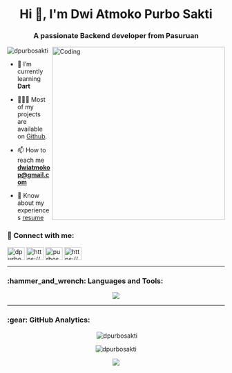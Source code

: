 <h1 align="center">Hi 👋, I'm Dwi Atmoko Purbo Sakti</h1>
<h3 align="center">A passionate Backend developer from Pasuruan</h3>
<img align="right" alt="Coding" width="400" src="https://i.pinimg.com/originals/f1/e7/34/f1e734f9cade86fe737a9aa404ad5677.gif">

<p align="left"> <img src="https://komarev.com/ghpvc/?username=dpurbosakti&label=Profile%20views&color=0e75b6&style=flat" alt="dpurbosakti" /> </p>

- 🌱 I’m currently learning **Dart**

- 👨🏻‍💻 Most of my projects are available on [Github](https://github.com/dpurbosakti?tab=repositories).

- 📫 How to reach me **dwiatmokop@gmail.com**

- 📄 Know about my experiences [resume](https://drive.google.com/file/d/1cyz35TjNtdKqksyhgVGGo986o2ItUcHU/view?usp=sharing)

<h3 align="left">🔗 Connect with me:</h3>
<p align="left">
<a href="https://twitter.com/dpurbosakti" target="blank"><img align="center" src="https://raw.githubusercontent.com/rahuldkjain/github-profile-readme-generator/master/src/images/icons/Social/twitter.svg" alt="dpurbosakti" height="30" width="40" /></a>
<a href="https://www.linkedin.com/in/dwi-atmoko-purbo-sakti-573b861ba/" target="blank"><img align="center" src="https://raw.githubusercontent.com/rahuldkjain/github-profile-readme-generator/master/src/images/icons/Social/linked-in-alt.svg" alt="https://www.linkedin.com/in/dwi-atmoko-purbo-sakti-573b861ba/" height="30" width="40" /></a>
<a href="https://instagram.com/purbosakti" target="blank"><img align="center" src="https://raw.githubusercontent.com/rahuldkjain/github-profile-readme-generator/master/src/images/icons/Social/instagram.svg" alt="purbosakti" height="30" width="40" /></a>
<a href="https://www.hackerrank.com/dwiatmokop" target="blank"><img align="center" src="https://raw.githubusercontent.com/rahuldkjain/github-profile-readme-generator/master/src/images/icons/Social/hackerrank.svg" alt="https://www.hackerrank.com/dwiatmokop" height="30" width="40" /></a>
</p>



---

<h3 align="left">:hammer_and_wrench: Languages and Tools:</h3>
<p align="center">
  <a href="https://skillicons.dev">
    <img src="https://skillicons.dev/icons?i=aws,discord,docker,git,github,go,mysql,postgres,py,stackoverflow,vscode,dart,html,css,js" />
  </a>
</p>

---

<h3 align="left">:gear: GitHub Analytics:</h3>
<div align="center">
<p>&nbsp;<img align="center" src="https://github-readme-stats.vercel.app/api?username=dpurbosakti&show_icons=true&theme=algolia&locale=en" alt="dpurbosakti" /></p>

<p><img align="center" src="https://github-readme-streak-stats.herokuapp.com/?user=dpurbosakti&theme=algolia&" alt="dpurbosakti" /></p>
  <img src="https://camo.githubusercontent.com/b867e04377eea646939445ce4e0565253428256abc39c6d32d7b67aab3160d18/68747470733a2f2f63617073756c652d72656e6465722e76657263656c2e6170702f6170693f747970653d776176696e6726636f6c6f723d6772616469656e74266865696768743d3130302673656374696f6e3d666f6f746572" theme=tokyonight/>
</div>


